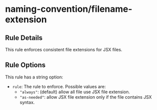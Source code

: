 # naming-convention/filename-extension

<!-- end auto-generated rule header -->

## Rule Details

This rule enforces consistent file extensions for JSX files.

## Rule Options

This rule has a string option:

- `rule`: The rule to enforce. Possible values are:
  - `"always"`: (default) allow all file use JSX file extension.
  - `"as-needed"`: allow JSX file extension only if the file contains JSX syntax.
